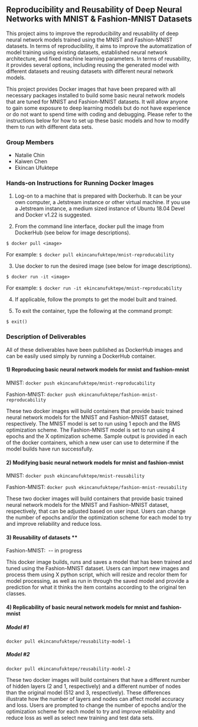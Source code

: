 ## Reproducibility and Reusability of Deep Neural Networks with MNIST & Fashion-MNIST Datasets

This project aims to improve the reproducibility and reusability of deep neural network models trained using the MNIST and Fashion-MNIST datasets. In terms of reproducibility, it aims to improve the automatization of model training using existing datasets, established neural network architecture, and fixed machine learning parameters. In terms of reusability, it provides several options, including reusing the generated model with different datasets and reusing datasets with different neural network models. 

This project provides Docker images that have been prepared with all necessary packages installed to build some basic neural network models that are tuned for MNIST and Fashion-MNIST datasets. It will allow anyone to gain some exposure to deep learning models but do not have experience or do not want to spend time with coding and debugging.  Please refer to the instructions below for how to set up these basic models and how to modify them to run with different data sets.

### Group Members
* Natalie Chin
* Kaiwen Chen
* Ekincan Ufuktepe

### Hands-on Instructions for Running Docker Images

1. Log-on to a machine that is prepared with Dockerhub.  It can be your own computer, a Jetstream instance or other virtual machine.  If you use a Jetstream instance, a medium sized instance of Ubuntu 18.04 Devel and Docker v1.22 is suggested.

2. From the command line interface, docker pull the image from DockerHub (see below for image descriptions).

 `$ docker pull <image>`
 
 For example:  `$ docker pull ekincanufuktepe/mnist-reproducability`

3. Use docker to run the desired image (see below for image descriptions).

 `$ docker run -it <image>`
 
 For example:  `$ docker run -it ekincanufuktepe/mnist-reproducability`

4. If applicable, follow the prompts to get the model built and trained.

5. To exit the container, type the following at the command prompt:

 `$ exit()`

### Description of Deliverables
 
All of these deliverables have been published as DockerHub images and can be easily used simply by running a DockerHub container. 
  
#### 1) Reproducing basic neural network models for mnist and fashion-mnist

MNIST: `docker push ekincanufuktepe/mnist-reproducability`

Fashion-MNIST: `docker push ekincanufuktepe/fashion-mnist-reproducability`

These two docker images will build containers that provide basic trained neural network models for the MNIST and Fashion-MNIST dataset, respectively.  The MNIST model is set to run using 1 epoch and the RMS optimization scheme.  The Fashion-MNIST model is set to run using 4 epochs and the X optimization scheme.  Sample output is provided in each of the docker containers, which a new user can use to determine if the model builds have run successfully.

#### 2) Modifying basic neural network models for mnist and fashion-mnist 

MNIST: `docker push ekincanufuktepe/mnist-reusability`

Fashion-MNIST: `docker push ekincanufuktepe/fashion-mnist-reusability`

These two docker images will build containers that provide basic trained neural network models for the MNIST and Fashion-MNIST dataset, respectively, that can be adjusted based on user input.  Users can change the number of epochs and/or the optimization scheme for each model to try and improve reliability and reduce loss.

#### 3) Reusability of datasets **

Fashion-MNIST: <image> -- in progress
 
This docker image builds, runs and saves a model that has been trained and tuned using the Fashion-MNIST dataset.  Users can import new images and process them using X python script, which will resize and recolor them for model processing, as well as run in through the saved model and provide a prediction for what it thinks the item contains according to the original ten classes. 
 
#### 4) Replicability of basic neural network models for mnist and fashion-mnist 

##### Model #1
`docker pull ekincanufuktepe/reusability-model-1`

##### Model #2
`docker pull ekincanufuktepe/reusability-model-2`

These two docker images will build containers that have a different number of hidden layers (2 and 1, respectively) and a different number of nodes than the original model (512 and 3, respectively).  These differences illustrate how the number of layers and nodes can affect model accuracy and loss.  Users are prompted to change the number of epochs and/or the optimization scheme for each model to try and improve reliability and reduce loss as well as select new training and test data sets.
